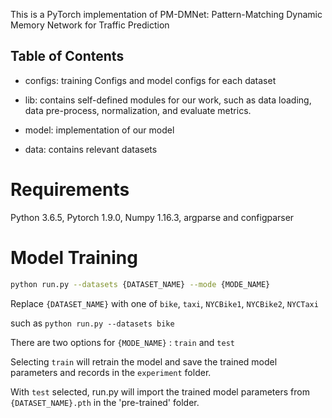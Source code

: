 This is a PyTorch implementation of PM-DMNet: Pattern-Matching Dynamic Memory Network for Traffic Prediction

## Table of Contents

* configs: training Configs and model configs for each dataset

* lib: contains self-defined modules for our work, such as data loading, data pre-process, normalization, and evaluate metrics.

* model: implementation of our model
  
* data: contains relevant datasets

# Requirements

Python 3.6.5, Pytorch 1.9.0, Numpy 1.16.3, argparse and configparser

# Model Training
```bash
python run.py --datasets {DATASET_NAME} --mode {MODE_NAME}
```
Replace `{DATASET_NAME}` with one of `bike`, `taxi`, `NYCBike1`, `NYCBike2`, `NYCTaxi`

such as `python run.py --datasets bike`

There are two options for `{MODE_NAME}` : `train` and `test`

Selecting `train` will retrain the model and save the trained model parameters and records in the `experiment` folder.

With `test` selected, run.py will import the trained model parameters from `{DATASET_NAME}.pth` in the 'pre-trained' folder.

